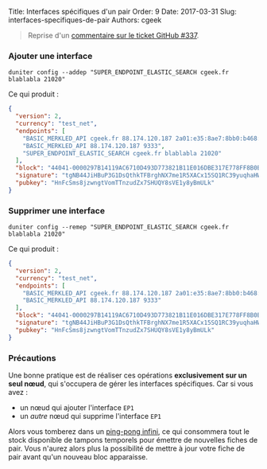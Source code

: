 Title: Interfaces spécifiques d'un pair
Order: 9
Date: 2017-03-31
Slug: interfaces-specifiques-de-pair
Authors: cgeek

> Reprise d'un [commentaire sur le ticket GitHub #337](https://github.com/duniter/duniter/issues/337#issuecomment-251380492).

### Ajouter une interface

```
duniter config --addep "SUPER_ENDPOINT_ELASTIC_SEARCH cgeek.fr blablabla 21020"
```

Ce qui produit :

```json
{
  "version": 2,
  "currency": "test_net",
  "endpoints": [
    "BASIC_MERKLED_API cgeek.fr 88.174.120.187 2a01:e35:8ae7:8bb0:b468:a0c:a607:379f 9330",
    "BASIC_MERKLED_API 88.174.120.187 9333",
    "SUPER_ENDPOINT_ELASTIC_SEARCH cgeek.fr blablabla 21020"
  ],
  "block": "44041-0000297B14119AC6710D493D773821B11E016DBE317E778FF8B0B5BC347B8039",
  "signature": "tgNB44JiHBuP3G1DsQthkTFBrghNX7me1R5XACx15SQ1RC39yuqhaHWhy94rYttJRgsWNPOQPRmfuEDs6bM7BQ==",
  "pubkey": "HnFcSms8jzwngtVomTTnzudZx7SHUQY8sVE1y8yBmULk"
}
```

### Supprimer une interface

```
duniter config --remep "SUPER_ENDPOINT_ELASTIC_SEARCH cgeek.fr blablabla 21020"
```

Ce qui produit :

```json
{
  "version": 2,
  "currency": "test_net",
  "endpoints": [
    "BASIC_MERKLED_API cgeek.fr 88.174.120.187 2a01:e35:8ae7:8bb0:b468:a0c:a607:379f 9330",
    "BASIC_MERKLED_API 88.174.120.187 9333"
  ],
  "block": "44041-0000297B14119AC6710D493D773821B11E016DBE317E778FF8B0B5BC347B8039",
  "signature": "tgNB44JiHBuP3G1DsQthkTFBrghNX7me1R5XACx15SQ1RC39yuqhaHWhy94rYttJRgsWNPOQPRmfuEDs6bM7BQ==",
  "pubkey": "HnFcSms8jzwngtVomTTnzudZx7SHUQY8sVE1y8yBmULk"
}
```

### Précautions

Une bonne pratique est de réaliser ces opérations **exclusivement sur un seul nœud**, qui s'occupera de gérer les interfaces spécifiques. Car si vous avez :

* un nœud qui ajouter l'interface `EP1`
* un *autre* nœud qui supprime l'interface `EP1`

Alors vous tomberez dans un [ping-pong infini](/cles-partagees#le-stock-de-blockstamp), ce qui consommera tout le stock disponible de tampons temporels pour émettre de nouvelles fiches de pair. Vous n'aurez alors plus la possibilité de mettre à jour votre fiche de pair avant qu'un nouveau bloc apparaisse.
